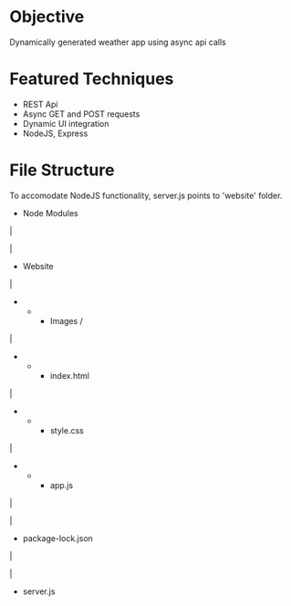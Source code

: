 # Objective
Dynamically generated weather app using async api calls

# Featured Techniques
* REST Api 
* Async GET and POST requests
* Dynamic UI integration
* NodeJS, Express

# File Structure
To accomodate NodeJS functionality, server.js points to 'website' folder. 


- Node Modules

|

|

- Website

| 

- - -  Images / 

|

- - - index.html

|

- - - style.css

|

- - - app.js

|

|

- package-lock.json

|

|

- server.js
